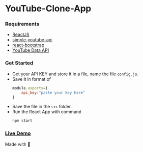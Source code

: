 # YouTube-Clone-App

### Requirements
* [ReactJS](https://reactjs.org/docs/getting-started.html)
* [simple-youtube-api](https://github.com/tjrgg/simple-youtube-api)
* [react-bootstrap](https://react-bootstrap.github.io/getting-started/introduction)
* [YouTube Data API](https://developers.google.com/youtube/v3/getting-started)

### Get Started

* Get your API KEY and store it in a file, name the file `config.js`.
* Save it in format of 
    ```js
    module.exports={
        api_key:"paste your key here"
    }
    ```
* Save the file in the `src` folder.
* Run the React App with command
  ```sh
  npm start
  ```

### [Live Demo]()

Made with 💖